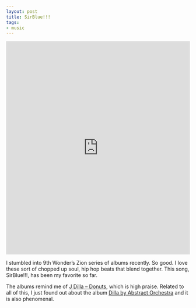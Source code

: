 ```yaml
---
layout: post
title: SirBlue!!!
tags:
- music
---
```

<div><div style="left: 0; width: 100%; height: 0; position: relative; padding-bottom: 100%; padding-top: 80px;"><iframe src="https://open.spotify.com/embed/track/1jY1bqCGkC8QFwifBAiRLW" style="border: 0; top: 0; left: 0; width: 100%; height: 100%; position: absolute;" allowfullscreen scrolling="no" allow="encrypted-media"></iframe></div></div>

I stumbled into 9th Wonder’s Zion series of albums recently. So good. I love these sort of chopped up soul, hip hop beats that blend together. This song, SirBlue!!!, has been my favorite so far.

The albums remind me of [J Dilla – Donuts](https://open.spotify.com/album/7xJ7jHNu3JNfdnao9xwMho?si=ASBx-6kGTcmD7Lw6zpAe7w), which is high praise. Related to all of this, I just found out about the album [Dilla by Abstract Orchestra](https://open.spotify.com/album/2k03GJKwMPvBOXXL7gcvVf?si=-Jfhunn3SCa3m9VDHJ0X2A) and it is also phenomenal.
